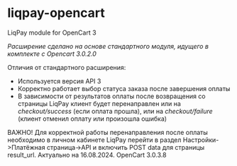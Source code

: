 # liqpay-opencart
LiqPay module for OpenCart 3

*Расширение сделано на основе стандартного модуля, идущего в комплекте с Opencart 3.0.2.0*

Отличия от стандартного расширения:
- Используется версия API 3 
- Корректно работает выбор статуса заказа после завершения оплаты
- В зависимости от результатов оплаты после возвращения со страницы LiqPay клиент будет перенаправлен или на *checkout/success* (если оплата прошла), или на *checkout/failure* (клиент отменил оплату или произошла ошибка)

ВАЖНО! Для корректной работы перенаправления после оплаты необходимо в личном кабинете LiqPay перейти в раздел Настройки->Платёжная страница->API и включить POST data для страницы result_url. Актуально на 16.08.2024. OpenCart 3.0.3.8 
